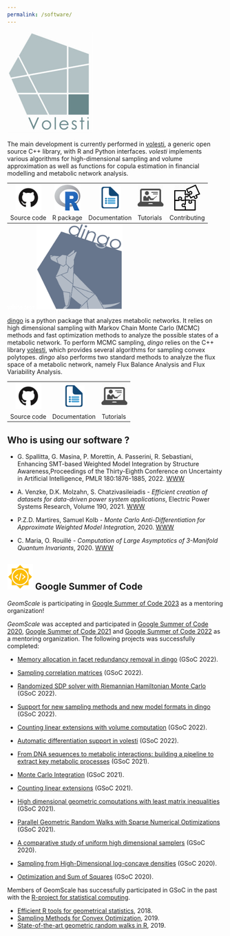 ```yaml
---
permalink: /software/
---
```


<img src="/assets/images/volesti_logo.jpg" alt="photo" class="float-left" />

The main development is currently performed in
[volesti](https://github.com/GeomScale/volume_approximation), a generic open source
C++ library, with R and Python interfaces. *volesti* implements various algorithms
for high-dimensional sampling and volume approximation as well as functions
for copula estimation in financial modelling and metabolic network analysis.

<table width="100%" style="margin: auto;">
 <tr>
   <th><a href="https://github.com/GeomScale/volesti"><img src="/assets/images/github.png"
        width="60" height="60" alt="photo" class="float-left" /></a></th>
   <th><a href="https://cran.r-project.org/package=volesti"><img src="/assets/images/Rlogo.png"
        width="60" height="60" alt="photo" class="float-left" /></a></th>
   <th><a href="https://github.com/GeomScale/volume_approximation/blob/develop/README.md"><img src="/assets/images/doc.png"
        width="50" height="50" alt="photo" class="float-left" /></a></th>
   <th><a href="https://vissarion.github.io/tutorials/volesti_tutorial_pydata.html"><img src="/assets/images/tutorial.png"
        width="60" height="60" alt="photo" class="float-left" /></a></th>
   <th><a href="https://github.com/GeomScale/volume_approximation/blob/develop/CONTRIBUTING.md"><img src="/assets/images/contrib.jpeg"
        width="60" height="60" alt="photo" class="float-left" /></a></th>
 </tr>
 <tr>
   <td>Source code</td>
   <td>R package</td>
   <td>Documentation</td>
   <td>Tutorials</td>
   <td>Contributing</td>
 </tr>
</table>
  <span style="color:white">white text</span>  



<img src="/assets/images/dingo.jpg" width="200" height="200" alt="photo" class="float-left" />

[dingo](https://github.com/GeomScale/dingo) is a python package that analyzes metabolic networks. It relies on high dimensional sampling with Markov Chain Monte Carlo (MCMC) methods and fast optimization methods to analyze the possible states of a metabolic network. To perform MCMC sampling, *dingo* relies on the C++ library [volesti](https://github.com/GeomScale/volume_approximation), which provides several algorithms for sampling convex polytopes. *dingo* also performs two standard methods to analyze the flux space of a metabolic network, namely Flux Balance Analysis and Flux Variability Analysis.  

<table width="100%" style="margin: auto;">
 <tr>
   <th><a href="https://github.com/GeomScale/dingo"><img src="/assets/images/github.png"
        width="60" height="60" alt="photo" class="float-left" /></a></th>
   <th><a href="https://github.com/GeomScale/dingo/blob/develop/README.md"><img src="/assets/images/doc.png"
        width="50" height="50" alt="photo" class="float-left" /></a></th>
   <th><a href="https://colab.research.google.com/drive/1AdXCo6tMBV4lPDYWWOXhzcM0wg30OOIx?usp=sharing"><img src="/assets/images/tutorial.png"
        width="60" height="60" alt="photo" class="float-left" /></a></th>
 </tr>
 <tr>
   <td>Source code</td>
   <td>Documentation</td>
   <td>Tutorials</td>
 </tr>
</table>


## Who is using our software ?

- G. Spallitta, G. Masina, P. Morettin, A. Passerini, R. Sebastiani, Enhancing SMT-based Weighted Model Integration by Structure Awareness,Proceedings of the Thirty-Eighth Conference on Uncertainty in Artificial Intelligence, PMLR 180:1876-1885, 2022. [WWW](https://proceedings.mlr.press/v180/spallitta22a.html)  

- A. Venzke, D.K. Molzahn, S. Chatzivasileiadis -
*Efficient creation of datasets for data-driven power system applications*,
Electric Power Systems Research, Volume 190, 2021.
[WWW](https://doi.org/10.1016/j.epsr.2020.106614)

- P.Z.D. Martires, Samuel Kolb - *Monte Carlo Anti-Differentiation for
Approximate Weighted Model Integration*, 2020.
[WWW](https://arxiv.org/abs/2001.04566)

- C. Maria, O. Rouillé - *Computation of Large Asymptotics of 3-Manifold Quantum
Invariants*, 2020. [WWW](https://arxiv.org/abs/2010.14316)

## <img src="/assets/images/GSoC.png" width="60" height="60" alt="photo" class="float-left" /> Google Summer of Code

*GeomScale* is participating in <A href="https://summerofcode.withgoogle.com/programs/2023/organizations/geomscale">Google Summer of Code 2023</A> as a mentoring organization!  

*GeomScale* was accepted and participated in
<A href="https://summerofcode.withgoogle.com/archive/2020/organizations/">Google Summer of Code 2020</A>, <A href="https://summerofcode.withgoogle.com/archive/2021/organizations/5291444977270784">Google Summer of Code 2021</A> and <A href="https://summerofcode.withgoogle.com/programs/2022/organizations/geomscale">Google Summer of Code 2022</A> as a mentoring organization. The following projects was successfully completed:

- [Memory allocation in facet redundancy removal in dingo](https://summerofcode.withgoogle.com/programs/2022/projects/968ibP0I) (GSoC 2022).
- [Sampling correlation matrices](https://summerofcode.withgoogle.com/programs/2022/projects/biRI2YLT) (GSoC 2022).
- [Randomized SDP solver with Riemannian Hamiltonian Monte Carlo](https://summerofcode.withgoogle.com/programs/2022/projects/li2dNGB6) (GSoC 2022).
- [Support for new sampling methods and new model formats in dingo](https://summerofcode.withgoogle.com/programs/2022/projects/UKcKOkcC) (GSoC 2022).
- [Counting linear extensions with volume computation](https://summerofcode.withgoogle.com/programs/2022/projects/rpWAufXk) (GSoC 2022).
- [Automatic differentiation support in volesti](https://summerofcode.withgoogle.com/programs/2022/projects/TD3u7S00) (GSoC 2022).

- [From DNA sequences to metabolic interactions: building a pipeline to extract key metabolic processes](https://summerofcode.withgoogle.com/organizations/5553085268623360/#4835597543276544) (GSoC 2021).
- [Monte Carlo Integration](https://summerofcode.withgoogle.com/projects/#5929577068625920) (GSoC 2021).
- [Counting linear extensions](https://summerofcode.withgoogle.com/projects/#6649856422051840) (GSoC 2021).
- [High dimensional geometric computations with least matrix inequalities](https://summerofcode.withgoogle.com/projects/#5853827133079552) (GSoC 2021).
- [Parallel Geometric Random Walks with Sparse Numerical Optimizations](https://summerofcode.withgoogle.com/projects/#6606430762696704) (GSoC 2021).

- <A href="https://alexmanochis.github.io/GSoC20/">A comparative study of uniform high dimensional samplers</A> (GSoC 2020).
- <A href="https://papachristoumarios.github.io/2020/07/21/Sampling-from-high-dimensional-truncated-log-
  concave-densities-with-volesti/">
  Sampling from High-Dimensional log-concave densities</A> (GSoC 2020).

- <A href="https://github.com/GeomScale/volume_approximation/pull/93">Optimization and Sum of Squares</A> (GSoC 2020).  

Members of GeomScale has successfully participated in GSoC in the past with the
<A href="https://www.r-project.org/">R-project for statistical computing</A>.

- <A href="https://tolischal.github.io/GSoC2018">Efficient R tools for geometrical statistics</A>, 2018.
- <A href="https://panagiotisrep.github.io/gsoc2019/gsoc2019">Sampling Methods for Convex Optimization</A>, 2019.
- <A href="https://tolischal.github.io/GSoC2018">State-of-the-art geometric random walks in R</A>, 2019.

